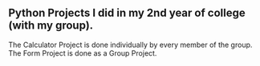 Python Projects I did in my 2nd year of college (with my group).
--

The Calculator Project is done individually by every member of the group.
The Form Project is done as a Group Project.
